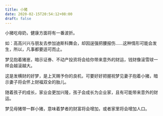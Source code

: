 ```yaml
---
title: 小猪
date: 2020-02-15T20:54:12+08:00
draft: false
---
```


小猪吃母奶，健康方面将有一番波折。

如：高高兴兴与朋友去参加迪斯科舞会，却因逞强把腰报伤……这种情形可能会发生，所以，凡事都要适可而止。

梦见抱着猪崽，暗示证券、不动产投资将会给你带来意外的财运，钱财像滚雪球一样会越滚越大。

这是发横财的好梦，是上天赐予你的良机，可要好好把握祝梦见妻子抱着小猪，暗示妻子将会怀上财福双全的胎儿。

随着孩子的成长，家业会更加兴隆，孩子会成长为企业家，且有可能带来意外的财运。

梦见母猪带一群小猪，意味着梦者的财富将会增加，或者家里将会增加人口。

